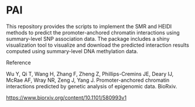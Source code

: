 # PAI
This repository provides the scripts to implement the SMR and HEIDI methods to predict the promoter-anchored chromatin interactions using summary-level SNP association data. The package includes a shiny visualization tool to visualize and download the predicted interaction results computed using summary-level DNA methylation data. 

Reference

Wu Y, Qi T, Wang H, Zhang F, Zheng Z, Phillips-Cremins JE, Deary IJ, McRae AF, Wray NR, Zeng J, Yang J. Promoter-anchored chromatin interactions predicted by genetic analysis of epigenomic data. BioRxiv.

https://www.biorxiv.org/content/10.1101/580993v1
